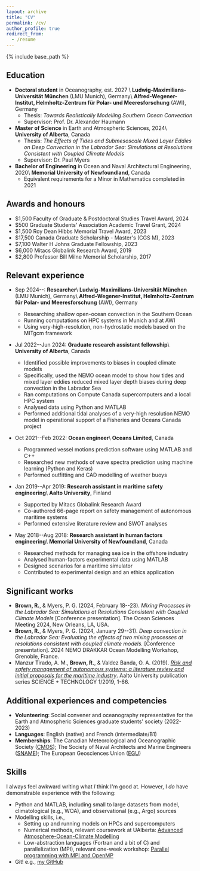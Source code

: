 ```yaml
---
layout: archive
title: "CV"
permalink: /cv/
author_profile: true
redirect_from:
  - /resume
---
```


{% include base_path %}

Education
------
* **Doctoral student** in Oceanography, est. 2027 \\
  **Ludwig-Maximilians-Universität München** (LMU Munich), Germany\\
  **Alfred-Wegener-Institut, Helmholtz-Zentrum für Polar- und Meeresforschung** (AWI), Germany
  * Thesis: *Towards Realistically Modelling Southern Ocean Convection*
  * Supervisor: Prof. Dr. Alexander Haumann
* **Master of Science** in Earth and Atmospheric Sciences, 2024\\
  **University of Alberta**, Canada
  * Thesis: *The Effects of Tides and Submesoscale Mixed Layer Eddies on Deep Convection in the Labrador Sea: Simulations at Resolutions Consistent with Coupled Climate Models*
  * Supervisor: Dr. Paul Myers
* **Bachelor of Engineering** in Ocean and Naval Architectural Engineering, 2020\\
  **Memorial University of Newfoundland**, Canada
  * Equivalent requirements for a Minor in Mathematics completed in 2021

Awards and honours
------
* $1,500 Faculty of Graduate & Postdoctoral Studies Travel Award, 2024
* $500 Graduate Students' Association Academic Travel Grant, 2024
* $1,500 Roy Dean Hibbs Memorial Travel Award, 2023
* $17,500 Canada Graduate Scholarship - Master's (CGS M), 2023
* $7,100 Walter H Johns Graduate Fellowship, 2023
* $6,000 Mitacs Globalink Research Award, 2019
* $2,800 Professor Bill Milne Memorial Scholarship, 2017

Relevant experience
------
* Sep 2024--: **Researcher**\\
  **Ludwig-Maximilians-Universität München** (LMU Munich), Germany\\
  **Alfred-Wegener-Institut, Helmholtz-Zentrum für Polar- und Meeresforschung** (AWI), Germany
  * Researching shallow open-ocean convection in the Southern Ocean
  * Running computations on HPC systems in Munich and at AWI
  * Using very-high-resolution, non-hydrostatic models based on the MITgcm framework

* Jul 2022--Jun 2024: **Graduate research assistant fellowship**\\
  **University of Alberta**, Canada
  * Identified possible improvements to biases in coupled climate models
  * Specifically, used the NEMO ocean model to show how tides and mixed layer eddies reduced mixed layer depth biases during deep convection in the Labrador Sea
  * Ran computations on Compute Canada supercomputers and a local HPC system
  * Analysed data using Python and MATLAB
  * Performed additional tidal analyses of a very-high resolution NEMO model in operational support of a Fisheries and Oceans Canada project

* Oct 2021--Feb 2022: **Ocean engineer**\\
  **Oceans Limited**, Canada
  * Programmed vessel motions prediction software using MATLAB and C++
  * Researched new methods of wave spectra prediction using machine learning (Python and Keras)
  * Performed outfitting and CAD modelling of weather buoys

* Jan 2019--Apr 2019: **Research assistant in maritime safety engineering**\\
  **Aalto University**, Finland
  * Supported by Mitacs Globalink Research Award
  * Co-authored 66-page report on safety management of autonomous maritime systems
  * Performed extensive literature review and SWOT analyses

* May 2018--Aug 2018: **Research assistant in human factors engineering**\\
  **Memorial University of Newfoundland**, Canada
  * Researched methods for managing sea ice in the offshore industry
  * Analysed human-factors experimental data using MATLAB
  * Designed scenarios for a maritime simulator
  * Contributed to experimental design and an ethics application

Significant works
------
* **Brown, R.**, & Myers, P. G. (2024, February 18--23). *Mixing Processes in the Labrador Sea: Simulations at Resolutions Consistent with Coupled Climate Models* [Conference presentation]. The Ocean Sciences Meeting 2024, New Orleans, LA, USA.
* **Brown, R.**, & Myers, P. G. (2024, January 29--31). *Deep convection in the Labrador Sea: Evaluating the effects of two mixing processes at resolutions consistent with coupled climate models.* [Conference presentation]. 2024 NEMO DRAKKAR Ocean Modelling Workshop, Grenoble, France. 
* Manzur Tirado, A. M., **Brown, R.**, & Valdez Banda, O. A. (2019). [*Risk and safety management of autonomous systems: a literature review and initial proposals for the maritime industry*](http://urn.fi/URN:ISBN:978-952-60-8499-2). Aalto University publication series SCIENCE + TECHNOLOGY 1/2019, 1-66.

Additional experiences and competencies
------
* **Volunteering**: Social convener and oceanography representative for the Earth and Atmospheric
Sciences graduate students' society (2022-2023)
* **Languages**: English (native) and French (intermediate/B1)
* **Memberships**: The Canadian Meteorological and Oceanographic Society ([CMOS](https://www.cmos.ca)); The Society of Naval Architects and Marine Engineers ([SNAME](https://www.sname.org)); The European Geosciences Union ([EGU](https://www.egu.eu))

Skills
------
I always feel awkward writing what *I* think I'm good at. However, I *do* have demonstrable experience with the following:
* Python and MATLAB, including small to large datasets from model, climatological (e.g., WOA), and observational (e.g., Argo) sources 
* Modelling skills, i.e., 
  * Setting up and running models on HPCs and supercomputers
  * Numerical methods, relevant coursework at UAlberta: [Advanced Atmosphere-Ocean-Climate Modelling](https://apps.ualberta.ca/catalogue/course/eas/571)
  * Low-abstraction languages (Fortran and a bit of C) and parallelization (MPI), relevant one-week workshop: [Parallel programming with MPI and OpenMP](https://www.bremhlr.uni-bremen.de/events/mpi-openmp-workshop/)
* Git! e.g., [my GitHub](https://github.com/rowanjb)